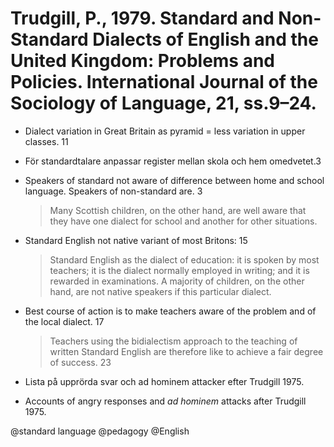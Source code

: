 # Trudgill, P., 1979. Standard and Non-Standard Dialects of English and the United Kingdom: Problems and Policies.  International Journal of the Sociology of Language, 21, ss.9–24.

- Dialect variation in Great Britain as pyramid = less variation in upper classes. 11

- För standardtalare anpassar register mellan skola och hem omedvetet.3 
- Speakers of standard not aware of difference between home and school language. Speakers of non-standard are. 3 

    > Many Scottish children, on the other hand, are well aware that they  have one dialect for school and another for other situations. 

- Standard English not native variant of most Britons: 15

    > Standard English as the dialect of education: it is spoken by most teachers; it is the dialect normally employed in writing; and it is rewarded in examinations. A majority of children, on the other hand, are not native speakers if this particular dialect.

- Best course of action is to make teachers aware of the problem and of the local dialect. 17

    > Teachers using the bidialectism approach to the teaching of written Standard English are therefore like to achieve a fair degree of success. 23

- Lista på upprörda svar och ad hominem attacker efter Trudgill 1975. 
- Accounts of angry responses and *ad hominem* attacks after Trudgill 1975. 

@standard language
@pedagogy
@English
